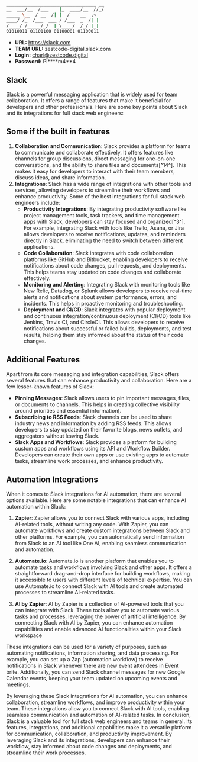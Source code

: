 ```sh
__________________________________ __
__  ___/__  /___    |_  ____/__  //_/
_____ \__  / __  /| |  /    __  ,<   
____/ /_  /___  ___ / /___  _  /| |  
/____/ /_____/_/  |_\____/  /_/ |_|  
01010011 01101100 01100001 01100011 
```
- **URL:** https://slack.com
- **TEAM URL:** zestcode-digital.slack.com
- **Login:** charl@zestcode.digital
- **Password:** Pl****m4**4


## Slack

Slack is a powerful messaging application that is widely used for team collaboration. It offers a range of features that make it beneficial for developers and other professionals. Here are some key points about Slack and its integrations for full stack web engineers:


## Some if the built in features

1. **Collaboration and Communication**: Slack provides a platform for teams to communicate and collaborate effectively. It offers features like channels for group discussions, direct messaging for one-on-one conversations, and the ability to share files and documents[^14^]. This makes it easy for developers to interact with their team members, discuss ideas, and share information.
2. **Integrations**: Slack has a wide range of integrations with other tools and services, allowing developers to streamline their workflows and enhance productivity. Some of the best integrations for full stack web engineers include:
   - **Productivity Integrations**: By integrating productivity software like project management tools, task trackers, and time management apps with Slack, developers can stay focused and organized[^3^]. For example, integrating Slack with tools like Trello, Asana, or Jira allows developers to receive notifications, updates, and reminders directly in Slack, eliminating the need to switch between different applications.
   - **Code Collaboration**: Slack integrates with code collaboration platforms like GitHub and Bitbucket, enabling developers to receive notifications about code changes, pull requests, and deployments. This helps teams stay updated on code changes and collaborate effectively.
   - **Monitoring and Alerting**: Integrating Slack with monitoring tools like New Relic, Datadog, or Splunk allows developers to receive real-time alerts and notifications about system performance, errors, and incidents. This helps in proactive monitoring and troubleshooting.
   - **Deployment and CI/CD**: Slack integrates with popular deployment and continuous integration/continuous deployment (CI/CD) tools like Jenkins, Travis CI, and CircleCI. This allows developers to receive notifications about successful or failed builds, deployments, and test results, helping them stay informed about the status of their code changes.

## Additional Features

Apart from its core messaging and integration capabilities, Slack offers several features that can enhance productivity and collaboration. Here are a few lesser-known features of Slack:

- **Pinning Messages**: Slack allows users to pin important messages, files, or documents to channels. This helps in creating collective visibility around priorities and essential information[.
- **Subscribing to RSS Feeds**: Slack channels can be used to share industry news and information by adding RSS feeds. This allows developers to stay updated on their favorite blogs, news outlets, and aggregators without leaving Slack.
- **Slack Apps and Workflows**: Slack provides a platform for building custom apps and workflows using its API and Workflow Builder. Developers can create their own apps or use existing apps to automate tasks, streamline work processes, and enhance productivity.

## Automation Integrations

When it comes to Slack integrations for AI automation, there are several options available. Here are some notable integrations that can enhance AI automation within Slack:

1. **Zapier**: Zapier allows you to connect Slack with various apps, including AI-related tools, without writing any code. With Zapier, you can automate workflows and create custom integrations between Slack and other platforms. For example, you can automatically send information from Slack to an AI tool like One AI, enabling seamless communication and automation.

2. **Automate.io**: Automate.io is another platform that enables you to automate tasks and workflows involving Slack and other apps. It offers a straightforward drag-and-drop interface for building workflows, making it accessible to users with different levels of technical expertise. You can use Automate.io to connect Slack with AI tools and create automated processes to streamline AI-related tasks.

3. **AI by Zapier**: AI by Zapier is a collection of AI-powered tools that you can integrate with Slack. These tools allow you to automate various tasks and processes, leveraging the power of artificial intelligence. By connecting Slack with AI by Zapier, you can enhance automation capabilities and enable advanced AI functionalities within your Slack workspace

These integrations can be used for a variety of purposes, such as automating notifications, information sharing, and data processing. For example, you can set up a Zap (automation workflow) to receive notifications in Slack whenever there are new event attendees in Event brite. Additionally, you can send Slack channel messages for new Google Calendar events, keeping your team updated on upcoming events and meetings.

By leveraging these Slack integrations for AI automation, you can enhance collaboration, streamline workflows, and improve productivity within your team. These integrations allow you to connect Slack with AI tools, enabling seamless communication and automation of AI-related tasks.
In conclusion, Slack is a valuable tool for full stack web engineers and teams in general. Its features, integrations, and additional capabilities make it a versatile platform for communication, collaboration, and productivity improvement. By leveraging Slack and its integrations, developers can enhance their workflow, stay informed about code changes and deployments, and streamline their work processes.